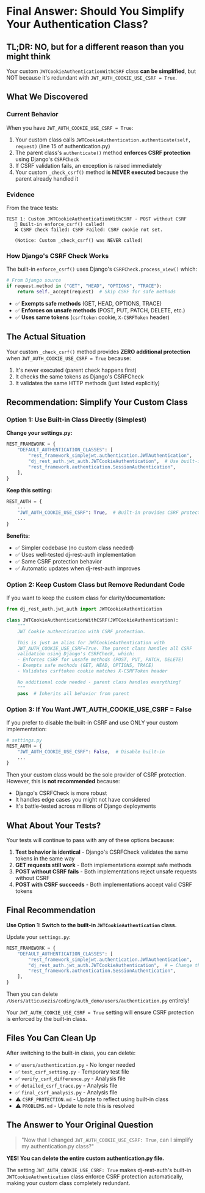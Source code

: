 # Final Answer: Should You Simplify Your Authentication Class?

## TL;DR: **NO, but for a different reason than you might think**

Your custom `JWTCookieAuthenticationWithCSRF` class **can be simplified**, but NOT because it's redundant with `JWT_AUTH_COOKIE_USE_CSRF = True`.

## What We Discovered

### Current Behavior

When you have `JWT_AUTH_COOKIE_USE_CSRF = True`:

1. Your custom class calls `JWTCookieAuthentication.authenticate(self, request)` (line 15 of authentication.py)
2. The parent class's `authenticate()` method **enforces CSRF protection** using Django's `CSRFCheck`
3. If CSRF validation fails, an exception is raised immediately
4. Your custom `_check_csrf()` method **is NEVER executed** because the parent already handled it

### Evidence

From the trace tests:

```
TEST 1: Custom JWTCookieAuthenticationWithCSRF - POST without CSRF
   🏢 Built-in enforce_csrf() called!
   ❌ CSRF check failed: CSRF Failed: CSRF cookie not set.

   (Notice: Custom _check_csrf() was NEVER called)
```

### How Django's CSRF Check Works

The built-in `enforce_csrf()` uses Django's `CSRFCheck.process_view()` which:

```python
# From Django source
if request.method in ("GET", "HEAD", "OPTIONS", "TRACE"):
    return self._accept(request)  # Skip CSRF for safe methods
```

- ✅ **Exempts safe methods** (GET, HEAD, OPTIONS, TRACE)
- ✅ **Enforces on unsafe methods** (POST, PUT, PATCH, DELETE, etc.)
- ✅ **Uses same tokens** (`csrftoken` cookie, `X-CSRFToken` header)

## The Actual Situation

Your custom `_check_csrf()` method provides **ZERO additional protection** when `JWT_AUTH_COOKIE_USE_CSRF = True` because:

1. It's never executed (parent check happens first)
2. It checks the same tokens as Django's CSRFCheck
3. It validates the same HTTP methods (just listed explicitly)

## Recommendation: Simplify Your Custom Class

### Option 1: Use Built-in Class Directly (Simplest)

**Change your settings.py:**

```python
REST_FRAMEWORK = {
    "DEFAULT_AUTHENTICATION_CLASSES": [
        "rest_framework_simplejwt.authentication.JWTAuthentication",
        "dj_rest_auth.jwt_auth.JWTCookieAuthentication",  # Use built-in
        "rest_framework.authentication.SessionAuthentication",
    ],
}
```

**Keep this setting:**

```python
REST_AUTH = {
    ...
    "JWT_AUTH_COOKIE_USE_CSRF": True,  # Built-in provides CSRF protection
    ...
}
```

**Benefits:**

- ✅ Simpler codebase (no custom class needed)
- ✅ Uses well-tested dj-rest-auth implementation
- ✅ Same CSRF protection behavior
- ✅ Automatic updates when dj-rest-auth improves

### Option 2: Keep Custom Class but Remove Redundant Code

If you want to keep the custom class for clarity/documentation:

```python
from dj_rest_auth.jwt_auth import JWTCookieAuthentication

class JWTCookieAuthenticationWithCSRF(JWTCookieAuthentication):
    """
    JWT Cookie authentication with CSRF protection.

    This is just an alias for JWTCookieAuthentication with
    JWT_AUTH_COOKIE_USE_CSRF=True. The parent class handles all CSRF
    validation using Django's CSRFCheck, which:
    - Enforces CSRF for unsafe methods (POST, PUT, PATCH, DELETE)
    - Exempts safe methods (GET, HEAD, OPTIONS, TRACE)
    - Validates csrftoken cookie matches X-CSRFToken header

    No additional code needed - parent class handles everything!
    """
    pass  # Inherits all behavior from parent
```

### Option 3: If You Want JWT_AUTH_COOKIE_USE_CSRF = False

If you prefer to disable the built-in CSRF and use ONLY your custom implementation:

```python
# settings.py
REST_AUTH = {
    "JWT_AUTH_COOKIE_USE_CSRF": False,  # Disable built-in
    ...
}
```

Then your custom class would be the sole provider of CSRF protection. However, this is **not recommended** because:

- Django's CSRFCheck is more robust
- It handles edge cases you might not have considered
- It's battle-tested across millions of Django deployments

## What About Your Tests?

Your tests will continue to pass with any of these options because:

1. **Test behavior is identical** - Django's CSRFCheck validates the same tokens in the same way
2. **GET requests still work** - Both implementations exempt safe methods
3. **POST without CSRF fails** - Both implementations reject unsafe requests without CSRF
4. **POST with CSRF succeeds** - Both implementations accept valid CSRF tokens

## Final Recommendation

**Use Option 1: Switch to the built-in `JWTCookieAuthentication` class.**

Update your `settings.py`:

```python
REST_FRAMEWORK = {
    "DEFAULT_AUTHENTICATION_CLASSES": [
        "rest_framework_simplejwt.authentication.JWTAuthentication",
        "dj_rest_auth.jwt_auth.JWTCookieAuthentication",  # ← Change this line
        "rest_framework.authentication.SessionAuthentication",
    ],
}
```

Then you can delete `/Users/atticusezis/coding/auth_demo/users/authentication.py` entirely!

Your `JWT_AUTH_COOKIE_USE_CSRF = True` setting will ensure CSRF protection is enforced by the built-in class.

## Files You Can Clean Up

After switching to the built-in class, you can delete:

- ✅ `users/authentication.py` - No longer needed
- ✅ `test_csrf_setting.py` - Temporary test file
- ✅ `verify_csrf_difference.py` - Analysis file
- ✅ `detailed_csrf_trace.py` - Analysis file
- ✅ `final_csrf_analysis.py` - Analysis file
- ⚠️ `CSRF_PROTECTION.md` - Update to reflect using built-in class
- ⚠️ `PROBLEMS.md` - Update to note this is resolved

## The Answer to Your Original Question

> "Now that I changed `JWT_AUTH_COOKIE_USE_CSRF: True`, can I simplify my authentication.py class?"

**YES! You can delete the entire custom authentication.py file.**

The setting `JWT_AUTH_COOKIE_USE_CSRF: True` makes dj-rest-auth's built-in `JWTCookieAuthentication` class enforce CSRF protection automatically, making your custom class completely redundant.
